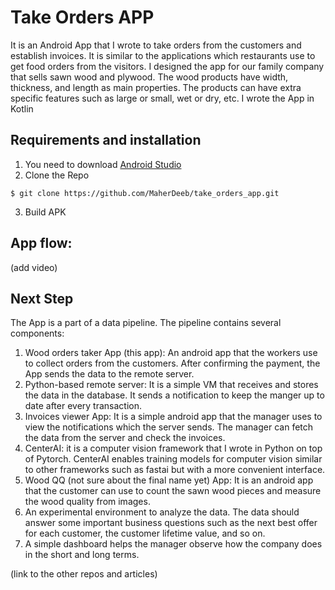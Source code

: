# Take Orders APP
It is an Android App that I wrote to take orders from the customers and establish invoices.
It is similar to the applications which restaurants use to get food orders from the visitors.
I designed the app for our family company that sells sawn wood and plywood.
The wood products have width, thickness, and length as main properties. 
The products can have extra specific features such as large or small, wet or dry, etc.
I wrote the App in Kotlin

## Requirements and installation

1. You need to download [Android Studio](https://developer.android.com/studio)
2. Clone the Repo

```shell script
$ git clone https://github.com/MaherDeeb/take_orders_app.git
```
3. Build APK

## App flow:


(add video)

## Next Step

The App is a part of a data pipeline. The pipeline contains several components:

1. Wood orders taker App (this app): An android app that the workers use to collect orders from the customers. After confirming the payment, the App sends the data to the remote server.
2. Python-based remote server: It is a simple VM that receives and stores the data in the database. It sends a notification to keep the manger up to date after every transaction.
3. Invoices viewer App: It is a simple android app that the manager uses to view the notifications which the server sends. The manager can fetch the data from the server and check the invoices.
4. CenterAI: it is a computer vision framework that I wrote in Python on top of Pytorch. CenterAI enables training models for computer vision similar to other frameworks such as fastai but with a more convenient interface.
5. Wood QQ (not sure about the final name yet) App: It is an android app that the customer can use to count the sawn wood pieces and measure the wood quality from images.
6. An experimental environment to analyze the data. The data should answer some important business questions such as the next best offer for each customer,  the customer lifetime value, and so on.
7. A simple dashboard helps the manager observe how the company does in the short and long terms.

(link to the other repos and articles)
